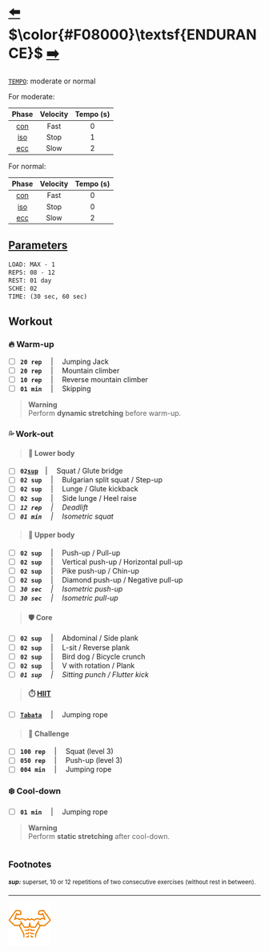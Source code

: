 # [:arrow_left:][prev] $\color{#F08000}\textsf{ENDURANCE}$ [:arrow_right:][next]

[`TEMPO`][t]\: moderate or normal

For moderate:

|Phase   |Velocity|Tempo (s)|
|:------:|:------:|:-------:|
|[con][c]|Fast    |0        |
|[iso][i]|Stop    |1        |
|[ecc][e]|Slow    |2        |

For normal:

|Phase   |Velocity|Tempo (s)|
|:------:|:------:|:-------:|
|[con][c]|Fast    |0        |
|[iso][i]|Stop    |0        |
|[ecc][e]|Slow    |2        |

## [Parameters]

```text
LOAD: MAX - 1
REPS: 08 - 12
REST: 01 day
SCHE: 02
TIME: (30 sec, 60 sec)
```

## Workout

### :fire: Warm\-up

+ [ ] **`20 rep`** &emsp;\|&emsp; Jumping Jack
+ [ ] **`20 rep`** &emsp;\|&emsp; Mountain climber
+ [ ] **`10 rep`** &emsp;\|&emsp; Reverse mountain climber
+ [ ] **`01 min`** &emsp;\|&emsp; Skipping

> **Warning**  
> Perform **dynamic stretching** before warm\-up\.

### :sweat_drops: Work\-out

> #### :leg: Lower body

+ [ ] **`02`[`sup`](#footnotes)**&emsp;\|&emsp; Squat / Glute bridge
+ [ ] **`02 sup`** &emsp;\|&emsp; Bulgarian split squat / Step\-up
+ [ ] **`02 sup`** &emsp;\|&emsp; Lunge / Glute kickback
+ [ ] **`02 sup`** &emsp;\|&emsp; Side lunge / Heel raise
+ [ ] _**`12 rep`** &emsp;\|&emsp; Deadlift_
+ [ ] _**`01 min`** &emsp;\|&emsp; Isometric squat_

> #### :muscle: Upper body

+ [ ] **`02 sup`** &emsp;\|&emsp; Push\-up / Pull\-up
+ [ ] **`02 sup`** &emsp;\|&emsp; Vertical push\-up / Horizontal pull\-up
+ [ ] **`02 sup`** &emsp;\|&emsp; Pike push\-up / Chin\-up
+ [ ] **`02 sup`** &emsp;\|&emsp; Diamond push\-up / Negative pull\-up
+ [ ] _**`30 sec`** &emsp;\|&emsp; Isometric push\-up_
+ [ ] _**`30 sec`** &emsp;\|&emsp; Isometric pull\-up_

> #### :shield: Core

+ [ ] **`02 sup`** &emsp;\|&emsp; Abdominal / Side plank
+ [ ] **`02 sup`** &emsp;\|&emsp; L\-sit / Reverse plank
+ [ ] **`02 sup`** &emsp;\|&emsp; Bird dog / Bicycle crunch
+ [ ] **`02 sup`** &emsp;\|&emsp; V with rotation / Plank
+ [ ] _**`01 sup`** &emsp;\|&emsp; Sitting punch / Flutter kick_

> #### :stopwatch: [HIIT][h]

+ [ ] [**`Tabata`**][t] &emsp;\|&emsp; Jumping rope

> #### :triangular_flag_on_post: Challenge

+ [ ] **`100 rep`** &emsp;\|&emsp; Squat \(level 3\)
+ [ ] **`050 rep`** &emsp;\|&emsp; Push\-up \(level 3\)
+ [ ] **`004 min`** &emsp;\|&emsp; Jumping rope

### :snowflake: Cool\-down

+ [ ] **`01 min`** &emsp;\|&emsp; Jumping rope

> **Warning**  
> Perform **static stretching** after cool\-down\.

## <sub>Footnotes</sub>

<sup>_**sup\:**_ superset, 10 or 12 repetitions of two consecutive exercises \(without rest in between\)\.<br></sup>

---

[![abs](../icons/six_pack_little.svg)](../training-1.md "Training 1")

<!-- predefined -->
[next]: strength.md "Strength module"
[prev]: modules.md "Modules"

<!-- glossary -->
[c]: ../../glossary.md#c "C"
[e]: ../../glossary.md#e "E"
[h]: ../../glossary.md#h "H"
[i]: ../../glossary.md#i "I"
[t]: ../../glossary.md#t "T"

<!-- named -->
[parameters]: ../training-1.md#parameters "Parameters"
